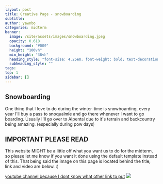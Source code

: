 ```yaml
---
layout: post
title: Creative Page - snowboarding
subtitle:
author: yawnbo
categories: midterm
banner:
  image: /site/assets/images/snowboarding.jpeg
  opacity: 0.618
  background: "#000"
  height: "100vh"
  min_height: "38vh"
  heading_style: "font-size: 4.25em; font-weight: bold; text-decoration: underline"
  subheading_style: ""
tags: 
top: 1
sidebar: []
---
```

## Snowboarding

One thing that I love to do during the winter-time is snowboarding, every year I'll buy a pass to snoqualmie and go there whenever I want to go boarding. Usually I'll go over to Alpental due to it's terrain and backcountry being amazing. (especially during pow days)

## IMPORTANT PLEASE READ
This website MIGHT be a little off what you want us to do for the midterm, so please let me know if you want it done using the default template instead of this. That being said the image on this page is located behind the title, link and video are below. :)

[youtube channel because I dont know what other link to put](https://www.youtube.com/channel/UCArQYc76NyVWYQSNDORLVfg)
![](https://www.youtube.com/watch?v=QAOgjaTLAwo)
